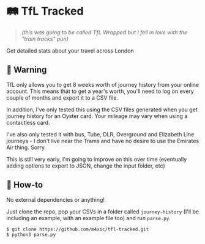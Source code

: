 # 🛤️ TfL Tracked

> _(this was going to be called TfL Wrapped but I fell in love with the "train tracks" pun)_

Get detailed stats about your travel across London

## 🚨 Warning

TfL only allows you to get 8 weeks worth of journey history from your online account. This means that to get a year's worth, you'll need to log on every couple of months and export it to a CSV file.

In addition, I've only tested this using the CSV files generated when you get journey history for an Oyster card. Your mileage may vary when using a contactless card.

I've also only tested it with bus, Tube, DLR, Overground and Elizabeth Line journeys - I don't live near the Trams and have no desire to use the Emirates Air thing. Sorry.

This is still very early, I'm going to improve on this over time (eventually adding options to export to JSON, change the input folder, etc)

## 🔨 How-to

No external dependencies or anything!

Just clone the repo, pop your CSVs in a folder called `journey-history` (I'll be including an example, with an example file too) and run `parse.py`.

```
$ git clone https://github.com/m4xic/tfl-tracked.git
$ python3 parse.py
```
